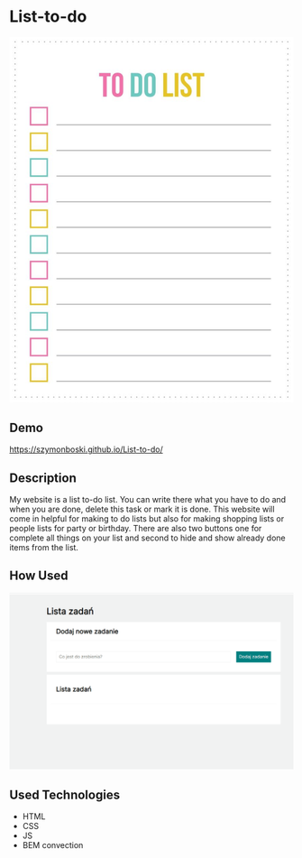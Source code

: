 # List-to-do
![To Do List](https://github.com/SzymonBoski/List-to-do/blob/main/images/picture.jpg)

## Demo 

https://szymonboski.github.io/List-to-do/

## Description 

My website is a list to-do list. You can write there what you have to do and when you are done, delete this task or mark it is done. This website will come in helpful for making to do lists but also for making shopping lists or people lists for party or birthday. There are also two buttons one for complete all things on your list and second to hide and show already done items from the list.

## How Used

![How Used](https://github.com/SzymonBoski/List-to-do/blob/main/howUsed.gif)

## Used Technologies
- HTML 
- CSS
- JS
- BEM convection
